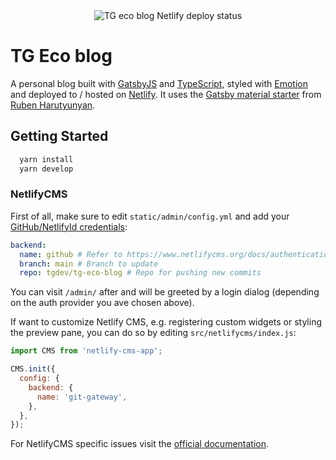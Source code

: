 <div align="center"  style="margin-bottom:30px">
<img href="https://tg-eco-blog.netlify.app/"><img src="https://api.netlify.com/api/v1/badges/3be71899-cdb2-4b37-a1d2-e48acde5a706/deploy-status" alt="TG eco blog Netlify deploy status"/></a>
</div>

# TG Eco blog

A personal blog built with [GatsbyJS](https://github.com/gatsbyjs/gatsby/) and [TypeScript](https://www.typescriptlang.org/), styled with [Emotion](https://emotion.sh/docs/introduction) and deployed to / hosted on [Netlify](https://www.netlify.com/). It uses the [Gatsby material starter](https://github.com/Vagr9K/gatsby-material-starter) from [Ruben Harutyunyan](https://twitter.com/Vagr9K).

## Getting Started

```bash
  yarn install
  yarn develop
```

### NetlifyCMS

First of all, make sure to edit `static/admin/config.yml` and add your [GitHub/NetlifyId credentials](https://www.netlifycms.org/docs/authentication-backends/):

```yml
backend:
  name: github # Refer to https://www.netlifycms.org/docs/authentication-backends/ for auth backend list and instructions
  branch: main # Branch to update
  repo: tgdev/tg-eco-blog # Repo for pushing new commits
```

You can visit `/admin/` after and will be greeted by a login dialog (depending on the auth provider you ave chosen above).

If want to customize Netlify CMS, e.g. registering custom widgets or styling the preview pane, you can do so by editing `src/netlifycms/index.js`:

```js
import CMS from 'netlify-cms-app';

CMS.init({
  config: {
    backend: {
      name: 'git-gateway',
    },
  },
});
```

For NetlifyCMS specific issues visit the [official documentation](https://www.netlifycms.org/docs/intro/).
